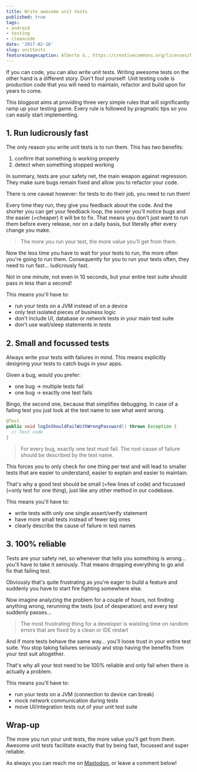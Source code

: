 ```yaml
---
title: Write awesome unit tests
published: true
tags:
- android
- testing
- cleancode
date: '2017-02-16'
slug: unittests
featureimagecaption: Alberto G., https://creativecommons.org/licenses/by/2.0/, cropped
---
```


If you can code, you can also write unit tests. Writing awesome tests on the other hand is a different story. Don't fool yourself: Unit testing code is production code that you will need to maintain, refactor and build upon for years to come.

This blogpost aims at providing three very simple rules that will significantly ramp up your testing game. Every rule is followed by pragmatic tips so you can easily start implementing.


## 1. Run ludicrously fast
The only reason you write unit tests is to run them. This has two benefits:

1. confirm that something is working properly
2. detect when something stopped working

In summary, tests are your safety net, the main weapon against regression. They make sure bugs remain fixed and allow you to refactor your code.

There is one caveat however: for tests to do their job, you need to run them!

Every time they run, they give you feedback about the code. And the shorter you can get your feedback loop, the sooner you'll notice bugs and the easier (=cheaper) it will be to fix. That means you don't just want to run them before every release, nor on a daily basis, but literally after every change you make.

> The more you run your test, the more value you'll get from them.

Now the less time you have to wait for your tests to run, the more often you're going to run them. Consequently for you to run your tests often, they need to run fast... ludicrously fast.

Not in one minute, not even in 10 seconds, but your entire test suite should pass in less than a second!

This means you'll have to:

- run your tests on a JVM instead of on a device
- only test isolated pieces of business logic
- don't include UI, database or network tests in your main test suite
- don't use wait/sleep statements in tests


## 2. Small and focussed tests
Always write your tests with failures in mind. This means explicitly designing your tests to catch bugs in your apps.

Given a bug, would you prefer:

- one bug -> multiple tests fail
- one bug -> exactly one test fails

Bingo, the second one, because that simplifies debugging. In case of a failing test you just look at the test name to see what went wrong.

```java
@Test
public void logInShouldFailWithWrongPassword() throws Exception {
  // Test code
}
```

>For every bug, exactly one test must fail. The root cause of failure should be described by the test name.

This forces you to only check for one thing per test and will lead to smaller tests that are easier to understand, easier to explain and easier to maintain.

That's why a good test should be small (=few lines of code) and focussed (=only test for one thing), just like any other method in our codebase.

This means you'll have to:

- write tests with only one single assert/verify statement
- have more small tests instead of fewer big ones
- clearly describe the cause of failure in test names


## 3. 100% reliable
Tests are your safety net, so whenever that tells you something is wrong... you'll have to take it seriously. That means dropping everything to go and fix that failing test.

Obviously that's quite frustrating as you're eager to build a feature and suddenly you have to start fire fighting somewhere else.

Now imagine analyzing the problem for a couple of hours, not finding anything wrong, rerunning the tests (out of desperation) and every test suddenly passes...

>The most frustrating thing for a developer is waisting time on random errors that are fixed by a clean or IDE restart

And if more tests behave the same way... you'll loose trust in your entire test suite. You stop taking failures seriously and stop having the benefits from your test suit altogether.

That's why all your test need to be 100% reliable and only fail when there is actually a problem.

This means you'll have to:

- run your tests on a JVM (connection to device can break)
- mock network communication during tests
- move UI/integration tests out of your unit test suite


## Wrap-up
The more you run your unit tests, the more value you'll get from them. Awesome unit tests facilitate exactly that by being fast, focussed and super reliable.

As always you can reach me on [Mastodon](https://androiddev.social/@Jeroenmols), or leave a comment below!

